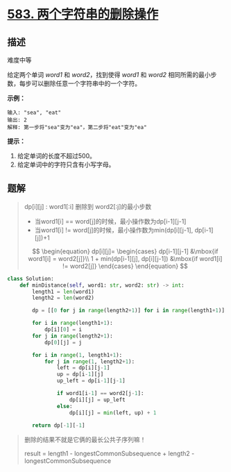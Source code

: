 # [583. 两个字符串的删除操作](https://leetcode-cn.com/problems/delete-operation-for-two-strings/)

## 描述

难度中等

给定两个单词 *word1* 和 *word2*，找到使得 *word1* 和 *word2* 相同所需的最小步数，每步可以删除任意一个字符串中的一个字符。

 

**示例：**

```
输入: "sea", "eat"
输出: 2
解释: 第一步将"sea"变为"ea"，第二步将"eat"变为"ea"
```

 

**提示：**

1. 给定单词的长度不超过500。
2. 给定单词中的字符只含有小写字母。



## 题解

> dp\[i\]\[j\] : word1[:i] 删除到 word2[:j]的最小步数
>
> - 当word1[i] == word[j]的时候，最小操作数为dp\[i-1\]\[j-1\]
> - 当word1[i] != word[j]的时候，最小操作数为min(dp\[i\]\[j-1\], dp\[i-1\]\[j\])+1
>
> $$
> \begin{equation}
>        dp[i][j]=
>        \begin{cases}
>        dp[i-1][j-1] &\mbox{if word1[i]  = word2[j]}\\
>        1 + min(dp[i-1][j], dp[i][j-1]) &\mbox{if word1[i] != word2[j]}
>        \end{cases}
>       \end{equation}
> $$

```python
class Solution:
    def minDistance(self, word1: str, word2: str) -> int:
        length1 = len(word1)
        length2 = len(word2)

        dp = [[0 for j in range(length2+1)] for i in range(length1+1)]

        for i in range(length1+1):
            dp[i][0] = i
        for j in range(length2+1):
            dp[0][j] = j

        for i in range(1, length1+1):
            for j in range(1, length2+1):
                left = dp[i][j-1]
                up = dp[i-1][j]
                up_left = dp[i-1][j-1]

                if word1[i-1] == word2[j-1]:
                    dp[i][j] = up_left
                else:
                    dp[i][j] = min(left, up) + 1
        
        return dp[-1][-1]
```

> 删除的结果不就是它俩的最长公共子序列嘛！
>
> result = length1 - longestCommonSubsequence + length2 - longestCommonSubsequence